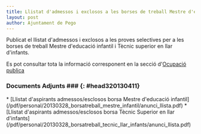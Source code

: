 ```yaml
---
title: Llistat d'admessos i exclosos a les borses de treball Mestre d'educació infantil i Tècnic superior en llar d'infants
layout: post
author: Ajuntament de Pego
---
```

Publicat el llistat d'admessos i exclosos a les proves selectives per a les borses de treball Mestre d'educació infantil i Tècnic superior en llar d'infants.

Es pot consultar tota la informació corresponent en la secció d'[Ocupació publica](/serveis/ocupacio-publica.html)

### Documents Adjunts ### {: #head320130411}
<div class="pdf-list" markdown="1">
* [Llistat d'aspirants admessos/esclosos borsa Mestre d'educació infantil](/pdf/personal/20130328_borsatreball_mestre_infantil/anunci_llista.pdf)
* [Llistat d'aspirants admessos/esclosos borsa Tècnic Superior en llar d'infants](/pdf/personal/20130328_borsatreball_tecnic_llar_infants/anunci_llista.pdf)
</div>